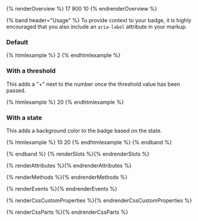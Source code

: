 {% renderOverview %}
  <pf-badge state="read" number="17">17</pf-badge>
  <pf-badge number="900" threshold="100">900</pf-badge>
  <pf-badge state="unread" number="10">10</pf-badge>
{% endrenderOverview %}

{% band header="Usage" %}
  To provide context to your badge, it is highly encouraged that you also include an `aria-label` attribute in your markup.

  ### Default
  {% htmlexample %}
  <pf-badge aria-label="2 unread messages" number="2">2</pf-badge>
  {% endhtmlexample %}

  ### With a threshold
  This adds a "+" next to the number once the threshold value has been passed.

  {% htmlexample %}
  <pf-badge aria-label="2 unread messages" number="20" threshold="10">20</pf-badge>
  {% endhtmlexample %}

  ### With a state
  This adds a background color to the badge based on the state.

  {% htmlexample %}
  <pf-badge state="read" number="10">10</pf-badge>
  <pf-badge state="unread" number="20">20</pf-badge>
  {% endhtmlexample %}
{% endband %}

{% endband %}
{% renderSlots %}{% endrenderSlots %}

{% renderAttributes %}{% endrenderAttributes %}

{% renderMethods %}{% endrenderMethods %}

{% renderEvents %}{% endrenderEvents %}

{% renderCssCustomProperties %}{% endrenderCssCustomProperties %}

{% renderCssParts %}{% endrenderCssParts %}
